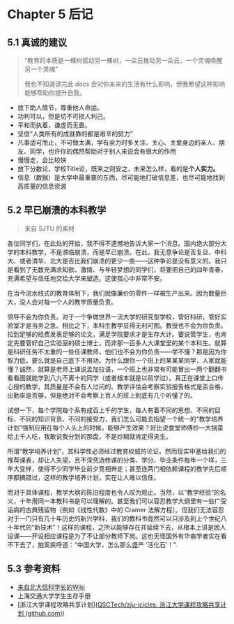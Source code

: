 # Chapter 5 后记

## 5.1 真诚的建议

> “教育的本质是一棵树摇动另一棵树，一朵云推动另一朵云，一个灵魂唤醒另一个灵魂”
>
> 我也不知道读完此 docs 会对你未来的生活有什么影响，但我希望这种影响能够帮助你提升自我。

- 放下助人情节，尊重他人命运。
- 功利可以，但是切不可损人利己。
- 平和而执着，谦虚而无畏。
- 坚信“人类所有的成就靠的都是艰辛的努力”
- 凡事适可而止，不可做太满，学有余力时多关注、关心、关爱身边的亲人、朋友、同学，也许你的偶然帮助对于别人来说会有很大的作用
- 慢慢走，会比较快
- 放下分数论，学校Title论，既来之则安之，未来怎么样，看的是**个人实力。**
- 信息（数据）是大学中最重要的东西，尽可能地打破信息差，也尽可能地找到高质量的信息资源

## 5.2 早已崩溃的本科教学

> 来自 SJTU 的素材

 各位同学们，在此处的开始，我不得不遗憾地告诉大家一个消息。国内绝大部分大学的本科教学，不是濒临崩溃，而是早已崩溃。在此，我无意争论是否复旦、中科大、或者清华、北大是否比我们崩溃的更少一些——这种争论是没有意义的。我只是看到了无数充满求知欲、激情、与年轻梦想的同学们，将要把自己的四年青春，充满希望与信任地交给大学来塑造。这使我心中非常不安。

 在当今流水线式的教育体制下，我们就像廉价的零件一样被生产出来。因为数量巨大，没人会对每一个人的教学质量负责。

 领导不会为你负责。对于一个争做世界一流大学的研究型学校，管好科研，管好实验室才是当务之急。相比之下，本科生教学显得无利可图。教授也不会为你负责。拉到足够的经费发表足够的论文，满足学院要求才是生存大计。要说管学生，也肯定先要管好自己实验室的硕士博士，而非那一百多人大课堂里的某个本科生。就算是科研任务不太重的一些任课教师，他们也不会为你负责——学不懂？那是因为你智力低，要么就是自己底下不用功。为什么跟你一个班上的某某某同学，人家就能懂？诚然，就算是老师上课说孟加拉语，一个班上也非常有可能冒出一两个翻翻书看看图就能学到八九不离十的同学（或者根本就是以前学过）。真正在课堂上口传心授的教学，其质量是不会有人过问的。教学评估会考察实验报告格式是否合格，出勤率是否够，但是绝对不会考察上百人的班上到底有几个听懂了的。

 试想一下，每个学院每个系有成百上千的学生，每人有着不同的思想、不同的目标、不同的知识背景、不同的接受力，我们怎么可能去指望一个统一的“教学培养计划”强制应用在每个人头上的时候，能够产生效果？好比说食堂师傅炒一大锅菜给上千人吃，我敢说我分到的那盘，不是炒糊就肯定得夹生。

 所谓“教学培养计划”，其科学性必须经过教育权威的论证。然而现实中塞给我们的推荐课表，却让人失望。且不深究选修课的分类、学分、毕业条件每年一个样，三年大变样，使得不少同学毕业前夕竞相奔走；甚至连两门相依赖课程的教学先后顺序都搞错过，这样的教学培养计划，实在让人难以信任。

 而对于具体课程，教学大纲的陈旧程度也令人叹为观止。当然，以“教学经验”的名义，十年用同一本教科书是可以理解的。甚至我们可以容忍教学大纲里有一些广受诟病的古典残留物（例如《线性代数》中的 Cramer 法解方程）。但我们无法容忍对于一门只有几十年历史的新兴学科，我们的教科书竟然可以只涉及到上个世纪八十年代的“新技术”！这样的课程，之所以能够存在并延续下去，从根本上讲是因人设课——开设相应课程是为了不让部分教师下岗。这也无怪国外有华裔学者实在看不下去了，拍案疾呼道：“中国大学，怎么那么盛产 ‘活化石’！”. 

## 5.3 参考资料

- [来自北大信科学长的Wiki](https://csdiy.wiki)
- 上海交通大学学生生存手册
- [浙江大学课程攻略共享计划]([QSCTech/zju-icicles: 浙江大学课程攻略共享计划 (github.com)](https://github.com/QSCTech/zju-icicles/tree/master))



<script src="https://giscus.app/client.js"
        data-repo="AnonymousDUTAI/SREKCARC-IA-TUD"
        data-repo-id="R_kgDOKG3dKg"
        data-category="General"
        data-category-id="DIC_kwDOKG3dKs4CYmFw"
        data-mapping="pathname"
        data-strict="0"
        data-reactions-enabled="1"
        data-emit-metadata="0"
        data-input-position="top"
        data-theme="preferred_color_scheme"
        data-lang="zh-CN"
        data-loading="lazy"
        crossorigin="anonymous"
        async>
</script>

<script>
    var palette = __get("__palette")
    if (palette && typeof palette.color === "object") {
        if (palette.color.scheme === "slate") {
            const giscus = document.querySelector("script[src*=giscus]")
            giscus.setAttribute("data-theme", "dark_protanopia")
        }
    }

    document.addEventListener("DOMContentLoaded", function () {
        const ref = document.querySelector("[data-md-component=palette]")
        ref.addEventListener("change", function () {
            var palette = __get("__palette")
            if (palette && typeof palette.color === "object") {
                const theme = palette.color.scheme === "slate" ? "dark_protanopia" : "light_protanopia"
                const frame = document.querySelector(".giscus-frame")
                frame.contentWindow.postMessage({
                    giscus: { setConfig: { theme } }
                }, "https://giscus.app")
            }
        })
    })
</script>